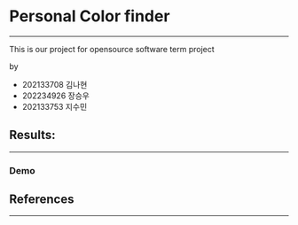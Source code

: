 # Personal Color finder
---
This is our project for opensource software term project

by
- 202133708 김나현
- 202234926 장승우
- 202133753 지수민

## Results:
---
### Demo

## References
---
